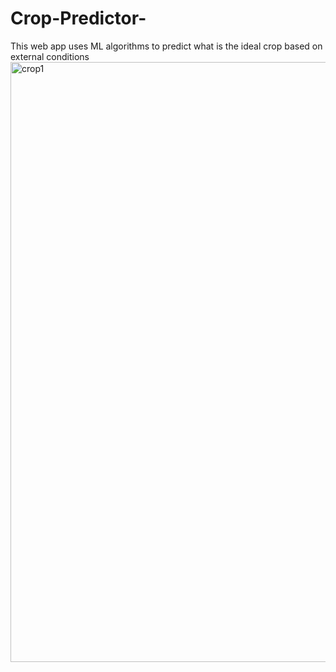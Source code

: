 # Crop-Predictor-
This web app uses ML algorithms to predict what is the ideal crop based on external conditions 
<img width="960" alt="crop1" src="https://user-images.githubusercontent.com/62797786/147183018-db9e2000-3960-4b93-8daa-6235f7226b47.png">
